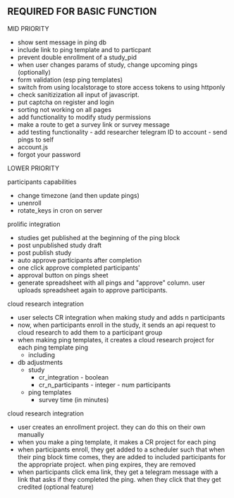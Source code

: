 
REQUIRED FOR BASIC FUNCTION
- 

MID PRIORITY
- show sent message in ping db
- include link to ping template and to particpant
- prevent double enrollment of a study_pid
- when user changes params of study, change upcoming pings (optionally)
- form validation (esp ping templates)
- switch from using localstorage to store access tokens to using httponly
- check sanitizization all input of javascript.
- put captcha on register and login
- sorting not working on all pages
- add functionality to modify study permissions
- make a route to get a survey link or survey message 
- add testing functionality - add researcher telegram ID to account - send pings to self
- account.js
- forgot your password
    
LOWER PRIORITY

participants capabilities
- change timezone (and then update pings)
- unenroll
- rotate_keys in cron on server


prolific integration
- studies get published at the beginning of the ping block
- post unpublished study draft
- post publish study
- auto approve participants after completion
- one click approve completed participants'
- approval button on pings sheet
- generate spreadsheet with all pings and "approve" column. user uploads spreadsheet again to approve participants.

cloud research integration
- user selects CR integration when making study and adds n participants
- now, when participants enroll in the study, it sends an api request to cloud research to add them to a participant group
- when making ping templates, it creates a cloud research project for each ping template ping
    - including
- db adjustments
    - study
        - cr_integration - boolean
        - cr_n_participants - integer - num participants
    - ping templates
        - survey time (in minutes)

cloud research integration
- user creates an enrollment project. they can do this on their own manually
- when you make a ping template, it makes a CR project for each ping
- when participants enroll, they get added to a scheduler such that when their ping block time comes, they are added to included participants for the appropriate project. when ping expires, they are removed
- when participants click ema link, they get a telegram message with a link that asks if they completed the ping. when they click that they get credited (optional feature)